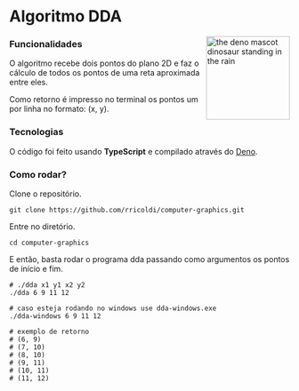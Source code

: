 # Algoritmo DDA
<img align="right" src="https://deno.land/logo.svg" height="150px" alt="the deno mascot dinosaur standing in the rain">

### Funcionalidades

O algoritmo recebe dois pontos do plano 2D e faz o cálculo de todos os pontos de uma reta aproximada entre eles.

Como retorno é impresso no terminal os pontos um por linha no formato: (x, y).

### Tecnologias

O código foi feito usando **TypeScript** e compilado através do [Deno](https://deno.land/std/).

### Como rodar?

Clone o repositório.

```shell
git clone https://github.com/rricoldi/computer-graphics.git
```

Entre no diretório.

```shell
cd computer-graphics
```

E então, basta rodar o programa dda passando como argumentos os pontos de início e fim.

```shell
# ./dda x1 y1 x2 y2
./dda 6 9 11 12

# caso esteja rodando no windows use dda-windows.exe
./dda-windows 6 9 11 12

# exemplo de retorno
# (6, 9)
# (7, 10)
# (8, 10)
# (9, 11)
# (10, 11)
# (11, 12)
```



